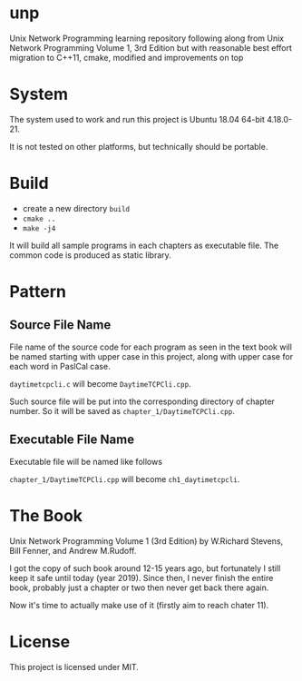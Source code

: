 # unp
Unix Network Programming learning repository following along from Unix Network Programming Volume 1, 3rd Edition but with reasonable best effort migration to C++11, cmake, modified and improvements on top

# System

The system used to work and run this project is Ubuntu 18.04 64-bit 4.18.0-21.

It is not tested on other platforms, but technically should be portable.

# Build

* create a new directory `build`
* `cmake ..`
* `make -j4`

It will build all sample programs in each chapters as executable file. The common code is produced as static library.

# Pattern

## Source File Name
File name of the source code for each program as seen in the text book will be named starting with upper case in this project, along with upper case for each word in PaslCal case.

`daytimetcpcli.c` will become `DaytimeTCPCli.cpp`.

Such source file will be put into the corresponding directory of chapter number. So it will be saved as `chapter_1/DaytimeTCPCli.cpp`.

## Executable File Name

Executable file will be named like follows

`chapter_1/DaytimeTCPCli.cpp` will become `ch1_daytimetcpcli`.

# The Book
Unix Network Programming Volume 1 (3rd Edition)
by W.Richard Stevens, Bill Fenner, and Andrew M.Rudoff.

I got the copy of such book around 12-15 years ago, but fortunately I still keep it safe until today (year 2019).
Since then, I never finish the entire book, probably just a chapter or two then never get back there again.

Now it's time to actually make use of it (firstly aim to reach chater 11).

# License
This project is licensed under MIT.

